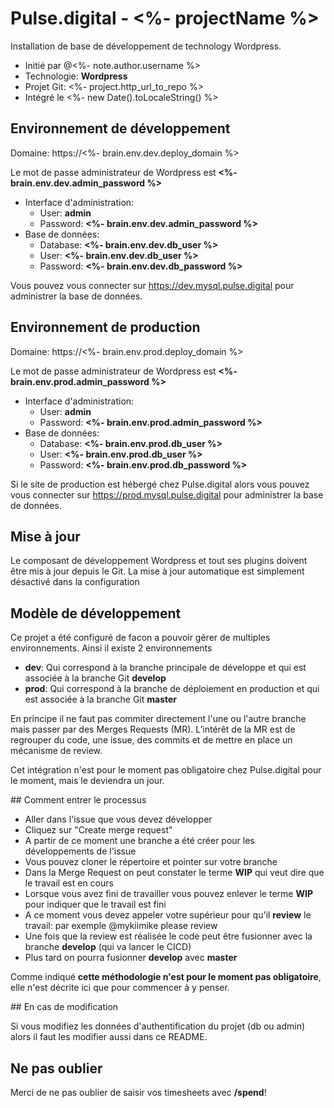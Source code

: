 # Pulse.digital - <%- projectName %>

Installation de base de développement de technology Wordpress.

* Initié par @<%- note.author.username %>
* Technologie: **Wordpress**
* Projet Git: <%- project.http_url_to_repo %>
* Intégré le <%- new Date().toLocaleString() %>

## Environnement de développement

Domaine: https://<%- brain.env.dev.deploy_domain %>

Le mot de passe administrateur de Wordpress est **<%- brain.env.dev.admin_password %>**

* Interface d'administration:
  * User: **admin**
  * Password: **<%- brain.env.dev.admin_password %>**
* Base de données:
  * Database: **<%- brain.env.dev.db_user %>**
  * User: **<%- brain.env.dev.db_user %>**
  * Password: **<%- brain.env.dev.db_password %>**

Vous pouvez vous connecter sur https://dev.mysql.pulse.digital pour administrer
la base de données.

## Environnement de production

Domaine: https://<%- brain.env.prod.deploy_domain %>

Le mot de passe administrateur de Wordpress est **<%- brain.env.prod.admin_password %>**

* Interface d'administration:
  * User: **admin**
  * Password: **<%- brain.env.prod.admin_password %>**
* Base de données:
  * Database: **<%- brain.env.prod.db_user %>**
  * User: **<%- brain.env.prod.db_user %>**
  * Password: **<%- brain.env.prod.db_password %>**

Si le site de production est hébergé chez Pulse.digital alors vous pouvez vous
connecter sur https://prod.mysql.pulse.digital pour administrer la base de données.

## Mise à jour

Le composant de développement Wordpress et tout ses plugins doivent être mis à jour depuis le Git.
La mise à jour automatique est simplement désactivé dans la configuration

## Modèle de développement

Ce projet a été configuré de facon a pouvoir gérer de multiples environnements. Ainsi il existe 2 environnements

* **dev**: Qui correspond à la branche principale de développe et qui est associée à la branche Git **develop**
* **prod**: Qui correspond à la branche de déploiement en production et qui est associée à la branche Git **master**

En principe il ne faut pas commiter directement l'une ou l'autre branche mais passer par des Merges Requests (MR).
L’intérêt de la MR est de regrouper du code, une issue, des commits et de mettre en place un mécanisme de review.

Cet intégration n'est pour le moment pas obligatoire chez Pulse.digital pour le moment, mais le deviendra un jour.


## Comment entrer le processus

* Aller dans l'issue que vous devez développer
* Cliquez sur "Create merge request"
* A partir de ce moment une branche a été créer pour les développements de l'issue
* Vous pouvez cloner le répertoire et pointer sur votre branche
* Dans la Merge Request on peut constater le terme **WIP** qui veut dire que le travail est en cours
* Lorsque vous avez fini de travailler vous pouvez enlever le terme **WIP** pour indiquer que le travail est fini
* A ce moment vous devez appeler votre supérieur pour qu'il **review** le travail: par exemple @mykiimike please review
* Une fois que la review est réalisée le code peut être fusionner avec la branche **develop** (qui va lancer le CICD)
* Plus tard on pourra fusionner **develop** avec **master**

Comme indiqué **cette méthodologie n'est pour le moment pas obligatoire**, elle n'est décrite ici que pour
commencer à y penser.

## En cas de modification

Si vous modifiez les données d'authentification du projet (db ou admin) alors il faut les modifier aussi dans ce README.

## Ne pas oublier

Merci de ne pas oublier de saisir vos timesheets avec **/spend**!
